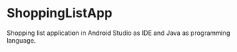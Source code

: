 # ShoppingListApp
Shopping list application in Android Studio as IDE and Java as programming language.
